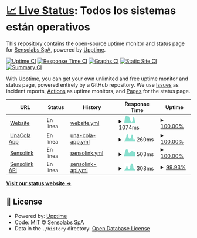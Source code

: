 # [📈 Live Status](https://status.sensolabs.cl): <!--live status--> **Todos los sistemas están operativos**

This repository contains the open-source uptime monitor and status page for [Sensolabs SpA](https://status.sensolabs.cl), powered by [Upptime](https://github.com/upptime/upptime).

[![Uptime CI](https://github.com/sensolabs/status/workflows/Uptime%20CI/badge.svg)](https://github.com/sensolabs/status/actions?query=workflow%3A%22Uptime+CI%22)
[![Response Time CI](https://github.com/sensolabs/status/workflows/Response%20Time%20CI/badge.svg)](https://github.com/sensolabs/status/actions?query=workflow%3A%22Response+Time+CI%22)
[![Graphs CI](https://github.com/sensolabs/status/workflows/Graphs%20CI/badge.svg)](https://github.com/sensolabs/status/actions?query=workflow%3A%22Graphs+CI%22)
[![Static Site CI](https://github.com/sensolabs/status/workflows/Static%20Site%20CI/badge.svg)](https://github.com/sensolabs/status/actions?query=workflow%3A%22Static+Site+CI%22)
[![Summary CI](https://github.com/sensolabs/status/workflows/Summary%20CI/badge.svg)](https://github.com/sensolabs/status/actions?query=workflow%3A%22Summary+CI%22)

With [Upptime](https://upptime.js.org), you can get your own unlimited and free uptime monitor and status page, powered entirely by a GitHub repository. We use [Issues](https://github.com/sensolabs/status/issues) as incident reports, [Actions](https://github.com/sensolabs/status/actions) as uptime monitors, and [Pages](https://status.sensolabs.cl) for the status page.

<!--start: status pages-->
<!-- This summary is generated by Upptime (https://github.com/upptime/upptime) -->
<!-- Do not edit this manually, your changes will be overwritten -->
<!-- prettier-ignore -->
| URL | Status | History | Response Time | Uptime |
| --- | ------ | ------- | ------------- | ------ |
| <img alt="" src="https://favicons.githubusercontent.com/sensolabs.cl" height="13"> [Website](https://sensolabs.cl) | En linea | [website.yml](https://github.com/sensolabs/status/commits/HEAD/history/website.yml) | <details><summary><img alt="Response time graph" src="./graphs/website/response-time-week.png" height="20"> 1074ms</summary><br><a href="https://status.sensolabs.cl/history/website"><img alt="Response time 687" src="https://img.shields.io/endpoint?url=https%3A%2F%2Fraw.githubusercontent.com%2Fsensolabs%2Fstatus%2FHEAD%2Fapi%2Fwebsite%2Fresponse-time.json"></a><br><a href="https://status.sensolabs.cl/history/website"><img alt="24-hour response time 232" src="https://img.shields.io/endpoint?url=https%3A%2F%2Fraw.githubusercontent.com%2Fsensolabs%2Fstatus%2FHEAD%2Fapi%2Fwebsite%2Fresponse-time-day.json"></a><br><a href="https://status.sensolabs.cl/history/website"><img alt="7-day response time 1074" src="https://img.shields.io/endpoint?url=https%3A%2F%2Fraw.githubusercontent.com%2Fsensolabs%2Fstatus%2FHEAD%2Fapi%2Fwebsite%2Fresponse-time-week.json"></a><br><a href="https://status.sensolabs.cl/history/website"><img alt="30-day response time 963" src="https://img.shields.io/endpoint?url=https%3A%2F%2Fraw.githubusercontent.com%2Fsensolabs%2Fstatus%2FHEAD%2Fapi%2Fwebsite%2Fresponse-time-month.json"></a><br><a href="https://status.sensolabs.cl/history/website"><img alt="1-year response time 687" src="https://img.shields.io/endpoint?url=https%3A%2F%2Fraw.githubusercontent.com%2Fsensolabs%2Fstatus%2FHEAD%2Fapi%2Fwebsite%2Fresponse-time-year.json"></a></details> | <details><summary><a href="https://status.sensolabs.cl/history/website">100.00%</a></summary><a href="https://status.sensolabs.cl/history/website"><img alt="All-time uptime 100.00%" src="https://img.shields.io/endpoint?url=https%3A%2F%2Fraw.githubusercontent.com%2Fsensolabs%2Fstatus%2FHEAD%2Fapi%2Fwebsite%2Fuptime.json"></a><br><a href="https://status.sensolabs.cl/history/website"><img alt="24-hour uptime 100.00%" src="https://img.shields.io/endpoint?url=https%3A%2F%2Fraw.githubusercontent.com%2Fsensolabs%2Fstatus%2FHEAD%2Fapi%2Fwebsite%2Fuptime-day.json"></a><br><a href="https://status.sensolabs.cl/history/website"><img alt="7-day uptime 100.00%" src="https://img.shields.io/endpoint?url=https%3A%2F%2Fraw.githubusercontent.com%2Fsensolabs%2Fstatus%2FHEAD%2Fapi%2Fwebsite%2Fuptime-week.json"></a><br><a href="https://status.sensolabs.cl/history/website"><img alt="30-day uptime 100.00%" src="https://img.shields.io/endpoint?url=https%3A%2F%2Fraw.githubusercontent.com%2Fsensolabs%2Fstatus%2FHEAD%2Fapi%2Fwebsite%2Fuptime-month.json"></a><br><a href="https://status.sensolabs.cl/history/website"><img alt="1-year uptime 100.00%" src="https://img.shields.io/endpoint?url=https%3A%2F%2Fraw.githubusercontent.com%2Fsensolabs%2Fstatus%2FHEAD%2Fapi%2Fwebsite%2Fuptime-year.json"></a></details>
| <img alt="" src="https://favicons.githubusercontent.com/1-cola.cl" height="13"> [UnaCola App](https://1-cola.cl) | En linea | [una-cola-app.yml](https://github.com/sensolabs/status/commits/HEAD/history/una-cola-app.yml) | <details><summary><img alt="Response time graph" src="./graphs/una-cola-app/response-time-week.png" height="20"> 260ms</summary><br><a href="https://status.sensolabs.cl/history/una-cola-app"><img alt="Response time 319" src="https://img.shields.io/endpoint?url=https%3A%2F%2Fraw.githubusercontent.com%2Fsensolabs%2Fstatus%2FHEAD%2Fapi%2Funa-cola-app%2Fresponse-time.json"></a><br><a href="https://status.sensolabs.cl/history/una-cola-app"><img alt="24-hour response time 167" src="https://img.shields.io/endpoint?url=https%3A%2F%2Fraw.githubusercontent.com%2Fsensolabs%2Fstatus%2FHEAD%2Fapi%2Funa-cola-app%2Fresponse-time-day.json"></a><br><a href="https://status.sensolabs.cl/history/una-cola-app"><img alt="7-day response time 260" src="https://img.shields.io/endpoint?url=https%3A%2F%2Fraw.githubusercontent.com%2Fsensolabs%2Fstatus%2FHEAD%2Fapi%2Funa-cola-app%2Fresponse-time-week.json"></a><br><a href="https://status.sensolabs.cl/history/una-cola-app"><img alt="30-day response time 317" src="https://img.shields.io/endpoint?url=https%3A%2F%2Fraw.githubusercontent.com%2Fsensolabs%2Fstatus%2FHEAD%2Fapi%2Funa-cola-app%2Fresponse-time-month.json"></a><br><a href="https://status.sensolabs.cl/history/una-cola-app"><img alt="1-year response time 319" src="https://img.shields.io/endpoint?url=https%3A%2F%2Fraw.githubusercontent.com%2Fsensolabs%2Fstatus%2FHEAD%2Fapi%2Funa-cola-app%2Fresponse-time-year.json"></a></details> | <details><summary><a href="https://status.sensolabs.cl/history/una-cola-app">100.00%</a></summary><a href="https://status.sensolabs.cl/history/una-cola-app"><img alt="All-time uptime 100.00%" src="https://img.shields.io/endpoint?url=https%3A%2F%2Fraw.githubusercontent.com%2Fsensolabs%2Fstatus%2FHEAD%2Fapi%2Funa-cola-app%2Fuptime.json"></a><br><a href="https://status.sensolabs.cl/history/una-cola-app"><img alt="24-hour uptime 100.00%" src="https://img.shields.io/endpoint?url=https%3A%2F%2Fraw.githubusercontent.com%2Fsensolabs%2Fstatus%2FHEAD%2Fapi%2Funa-cola-app%2Fuptime-day.json"></a><br><a href="https://status.sensolabs.cl/history/una-cola-app"><img alt="7-day uptime 100.00%" src="https://img.shields.io/endpoint?url=https%3A%2F%2Fraw.githubusercontent.com%2Fsensolabs%2Fstatus%2FHEAD%2Fapi%2Funa-cola-app%2Fuptime-week.json"></a><br><a href="https://status.sensolabs.cl/history/una-cola-app"><img alt="30-day uptime 100.00%" src="https://img.shields.io/endpoint?url=https%3A%2F%2Fraw.githubusercontent.com%2Fsensolabs%2Fstatus%2FHEAD%2Fapi%2Funa-cola-app%2Fuptime-month.json"></a><br><a href="https://status.sensolabs.cl/history/una-cola-app"><img alt="1-year uptime 100.00%" src="https://img.shields.io/endpoint?url=https%3A%2F%2Fraw.githubusercontent.com%2Fsensolabs%2Fstatus%2FHEAD%2Fapi%2Funa-cola-app%2Fuptime-year.json"></a></details>
| <img alt="" src="https://favicons.githubusercontent.com/sensol.ink" height="13"> [Sensolink](https://sensol.ink) | En linea | [sensolink.yml](https://github.com/sensolabs/status/commits/HEAD/history/sensolink.yml) | <details><summary><img alt="Response time graph" src="./graphs/sensolink/response-time-week.png" height="20"> 503ms</summary><br><a href="https://status.sensolabs.cl/history/sensolink"><img alt="Response time 379" src="https://img.shields.io/endpoint?url=https%3A%2F%2Fraw.githubusercontent.com%2Fsensolabs%2Fstatus%2FHEAD%2Fapi%2Fsensolink%2Fresponse-time.json"></a><br><a href="https://status.sensolabs.cl/history/sensolink"><img alt="24-hour response time 406" src="https://img.shields.io/endpoint?url=https%3A%2F%2Fraw.githubusercontent.com%2Fsensolabs%2Fstatus%2FHEAD%2Fapi%2Fsensolink%2Fresponse-time-day.json"></a><br><a href="https://status.sensolabs.cl/history/sensolink"><img alt="7-day response time 503" src="https://img.shields.io/endpoint?url=https%3A%2F%2Fraw.githubusercontent.com%2Fsensolabs%2Fstatus%2FHEAD%2Fapi%2Fsensolink%2Fresponse-time-week.json"></a><br><a href="https://status.sensolabs.cl/history/sensolink"><img alt="30-day response time 446" src="https://img.shields.io/endpoint?url=https%3A%2F%2Fraw.githubusercontent.com%2Fsensolabs%2Fstatus%2FHEAD%2Fapi%2Fsensolink%2Fresponse-time-month.json"></a><br><a href="https://status.sensolabs.cl/history/sensolink"><img alt="1-year response time 379" src="https://img.shields.io/endpoint?url=https%3A%2F%2Fraw.githubusercontent.com%2Fsensolabs%2Fstatus%2FHEAD%2Fapi%2Fsensolink%2Fresponse-time-year.json"></a></details> | <details><summary><a href="https://status.sensolabs.cl/history/sensolink">100.00%</a></summary><a href="https://status.sensolabs.cl/history/sensolink"><img alt="All-time uptime 99.98%" src="https://img.shields.io/endpoint?url=https%3A%2F%2Fraw.githubusercontent.com%2Fsensolabs%2Fstatus%2FHEAD%2Fapi%2Fsensolink%2Fuptime.json"></a><br><a href="https://status.sensolabs.cl/history/sensolink"><img alt="24-hour uptime 100.00%" src="https://img.shields.io/endpoint?url=https%3A%2F%2Fraw.githubusercontent.com%2Fsensolabs%2Fstatus%2FHEAD%2Fapi%2Fsensolink%2Fuptime-day.json"></a><br><a href="https://status.sensolabs.cl/history/sensolink"><img alt="7-day uptime 100.00%" src="https://img.shields.io/endpoint?url=https%3A%2F%2Fraw.githubusercontent.com%2Fsensolabs%2Fstatus%2FHEAD%2Fapi%2Fsensolink%2Fuptime-week.json"></a><br><a href="https://status.sensolabs.cl/history/sensolink"><img alt="30-day uptime 100.00%" src="https://img.shields.io/endpoint?url=https%3A%2F%2Fraw.githubusercontent.com%2Fsensolabs%2Fstatus%2FHEAD%2Fapi%2Fsensolink%2Fuptime-month.json"></a><br><a href="https://status.sensolabs.cl/history/sensolink"><img alt="1-year uptime 99.98%" src="https://img.shields.io/endpoint?url=https%3A%2F%2Fraw.githubusercontent.com%2Fsensolabs%2Fstatus%2FHEAD%2Fapi%2Fsensolink%2Fuptime-year.json"></a></details>
| <img alt="" src="https://favicons.githubusercontent.com/api.sensol.ink" height="13"> [Sensolink API](https://api.sensol.ink) | En linea | [sensolink-api.yml](https://github.com/sensolabs/status/commits/HEAD/history/sensolink-api.yml) | <details><summary><img alt="Response time graph" src="./graphs/sensolink-api/response-time-week.png" height="20"> 308ms</summary><br><a href="https://status.sensolabs.cl/history/sensolink-api"><img alt="Response time 183" src="https://img.shields.io/endpoint?url=https%3A%2F%2Fraw.githubusercontent.com%2Fsensolabs%2Fstatus%2FHEAD%2Fapi%2Fsensolink-api%2Fresponse-time.json"></a><br><a href="https://status.sensolabs.cl/history/sensolink-api"><img alt="24-hour response time 714" src="https://img.shields.io/endpoint?url=https%3A%2F%2Fraw.githubusercontent.com%2Fsensolabs%2Fstatus%2FHEAD%2Fapi%2Fsensolink-api%2Fresponse-time-day.json"></a><br><a href="https://status.sensolabs.cl/history/sensolink-api"><img alt="7-day response time 308" src="https://img.shields.io/endpoint?url=https%3A%2F%2Fraw.githubusercontent.com%2Fsensolabs%2Fstatus%2FHEAD%2Fapi%2Fsensolink-api%2Fresponse-time-week.json"></a><br><a href="https://status.sensolabs.cl/history/sensolink-api"><img alt="30-day response time 207" src="https://img.shields.io/endpoint?url=https%3A%2F%2Fraw.githubusercontent.com%2Fsensolabs%2Fstatus%2FHEAD%2Fapi%2Fsensolink-api%2Fresponse-time-month.json"></a><br><a href="https://status.sensolabs.cl/history/sensolink-api"><img alt="1-year response time 183" src="https://img.shields.io/endpoint?url=https%3A%2F%2Fraw.githubusercontent.com%2Fsensolabs%2Fstatus%2FHEAD%2Fapi%2Fsensolink-api%2Fresponse-time-year.json"></a></details> | <details><summary><a href="https://status.sensolabs.cl/history/sensolink-api">99.93%</a></summary><a href="https://status.sensolabs.cl/history/sensolink-api"><img alt="All-time uptime 99.85%" src="https://img.shields.io/endpoint?url=https%3A%2F%2Fraw.githubusercontent.com%2Fsensolabs%2Fstatus%2FHEAD%2Fapi%2Fsensolink-api%2Fuptime.json"></a><br><a href="https://status.sensolabs.cl/history/sensolink-api"><img alt="24-hour uptime 99.52%" src="https://img.shields.io/endpoint?url=https%3A%2F%2Fraw.githubusercontent.com%2Fsensolabs%2Fstatus%2FHEAD%2Fapi%2Fsensolink-api%2Fuptime-day.json"></a><br><a href="https://status.sensolabs.cl/history/sensolink-api"><img alt="7-day uptime 99.93%" src="https://img.shields.io/endpoint?url=https%3A%2F%2Fraw.githubusercontent.com%2Fsensolabs%2Fstatus%2FHEAD%2Fapi%2Fsensolink-api%2Fuptime-week.json"></a><br><a href="https://status.sensolabs.cl/history/sensolink-api"><img alt="30-day uptime 99.75%" src="https://img.shields.io/endpoint?url=https%3A%2F%2Fraw.githubusercontent.com%2Fsensolabs%2Fstatus%2FHEAD%2Fapi%2Fsensolink-api%2Fuptime-month.json"></a><br><a href="https://status.sensolabs.cl/history/sensolink-api"><img alt="1-year uptime 99.85%" src="https://img.shields.io/endpoint?url=https%3A%2F%2Fraw.githubusercontent.com%2Fsensolabs%2Fstatus%2FHEAD%2Fapi%2Fsensolink-api%2Fuptime-year.json"></a></details>

<!--end: status pages-->

[**Visit our status website →**](https://status.sensolabs.cl)

## 📄 License

- Powered by: [Upptime](https://github.com/upptime/upptime)
- Code: [MIT](./LICENSE) © [Sensolabs SpA](https://status.sensolabs.cl)
- Data in the `./history` directory: [Open Database License](https://opendatacommons.org/licenses/odbl/1-0/)
